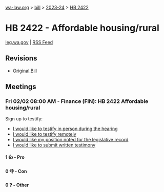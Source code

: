 [wa-law.org](/) > [bill](/bill/) > [2023-24](/bill/2023-24/) > [HB 2422](/bill/2023-24/hb/2422/)

# HB 2422 - Affordable housing/rural
[leg.wa.gov](https://app.leg.wa.gov/billsummary?BillNumber=2422&Year=2023&Initiative=false) | [RSS Feed](./rss.xml)

## Revisions
* [Original Bill](1/)

## Meetings
### Fri 02/02 08:00 AM - Finance (FIN): HB 2422 Affordable housing/rural
Sign up to testify:
* [I would like to testify in person during the hearing](https://app.leg.wa.gov/csi/Testifier/Add?chamber=House&mId=31809&aId=158124&caId=23717&tId=1)
* [I would like to testify remotely](https://app.leg.wa.gov/csi/Testifier/Add?chamber=House&mId=31809&aId=158124&caId=23717&tId=2)
* [I would like my position noted for the legislative record](https://app.leg.wa.gov/csi/Testifier/Add?chamber=House&mId=31809&aId=158124&caId=23717&tId=3)
* [I would like to submit written testimony](https://app.leg.wa.gov/csi/Testifier/Add?chamber=House&mId=31809&aId=158124&caId=23717&tId=4)

#### 1 👍 - Pro

#### 0 👎 - Con

#### 0 ❓ - Other

